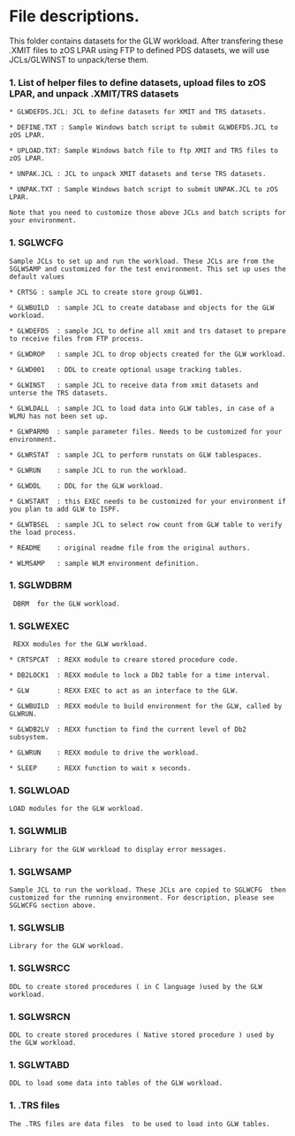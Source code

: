 # File descriptions.

This folder contains datasets for the GLW workload. After transfering these .XMIT files to zOS LPAR using FTP to defined PDS datasets, we will use JCLs/GLWINST to unpack/terse them. 

### 1. List of helper files to define datasets, upload files to zOS LPAR, and unpack .XMIT/TRS datasets
	
	* GLWDEFDS.JCL: JCL to define datasets for XMIT and TRS datasets.
	
	* DEFINE.TXT : Sample Windows batch script to submit GLWDEFDS.JCL to zOS LPAR.
	
	* UPLOAD.TXT: Sample Windows batch file to ftp XMIT and TRS files to zOS LPAR.
	
	* UNPAK.JCL : JCL to unpack XMIT datasets and terse TRS datasets.
	
	* UNPAK.TXT : Sample Windows batch script to submit UNPAK.JCL to zOS LPAR.
	
	Note that you need to customize those above JCLs and batch scripts for your environment.
	
### 1. SGLWCFG  
    Sample JCLs to set up and run the workload. These JCLs are from the SGLWSAMP and customized for the test environment. This set up uses the default values

	* CRTSG : sample JCL to create store group GLW01.   
	
	* GLWBUILD  : sample JCL to create database and objects for the GLW workload.   
	
	* GLWDEFDS  : sample JCL to define all xmit and trs dataset to prepare to receive files from FTP process.
	
	* GLWDROP   : sample JCL to drop objects created for the GLW workload.
	
	* GLWD001   : DDL to create optional usage tracking tables.
	
	* GLWINST   : sample JCL to receive data from xmit datasets and unterse the TRS datasets.   
	
	* GLWLDALL  : sample JCL to load data into GLW tables, in case of a WLMU has not been set up.
	
	* GLWPARM0  : sample parameter files. Needs to be customized for your environment.
	
	* GLWRSTAT  : sample JCL to perform runstats on GLW tablespaces.
	
	* GLWRUN    : sample JCL to run the workload.
	
	* GLWDDL    : DDL for the GLW workload.   
	
	* GLWSTART  : this EXEC needs to be customized for your environment if you plan to add GLW to ISPF.
	
	* GLWTBSEL  : sample JCL to select row count from GLW table to verify the load process.
	
	* README    : original readme file from the original authors.
	
	* WLMSAMP   : sample WLM environment definition.
	
### 1. SGLWDBRM  
     DBRM  for the GLW workload.

### 1. SGLWEXEC  
     REXX modules for the GLW workload. 

	* CRTSPCAT  : REXX module to creare stored procedure code.
	
	* DB2LOCK1  : REXX module to lock a Db2 table for a time interval.
	
	* GLW       : REXX EXEC to act as an interface to the GLW.
	
	* GLWBUILD  : REXX module to build environment for the GLW, called by GLWRUN.
	
	* GLWDB2LV  : REXX function to find the current level of Db2 subsystem.
	
	* GLWRUN    : REXX module to drive the workload.
	
	* SLEEP     : REXX function to wait x seconds.
	
### 1. SGLWLOAD  
	LOAD modules for the GLW workload.

### 1. SGLWMLIB  
	Library for the GLW workload to display error messages.

### 1. SGLWSAMP  
	Sample JCL to run the workload. These JCLs are copied to SGLWCFG  then customized for the running environment. For description, please see SGLWCFG section above.

### 1. SGLWSLIB 
	Library for the GLW workload.

### 1. SGLWSRCC
	DDL to create stored procedures ( in C language )used by the GLW workload.

### 1. SGLWSRCN 
	DDL to create stored procedures ( Native stored procedure ) used by the GLW workload.

### 1. SGLWTABD
	DDL to load some data into tables of the GLW workload.

### 1. .TRS files
	
	The .TRS files are data files  to be used to load into GLW tables.
